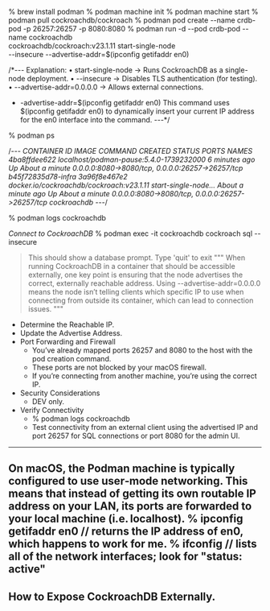 % brew install podman
% podman machine init
% podman machine start
% podman pull cockroachdb/cockroach
% podman pod create --name crdb-pod -p 26257:26257 -p 8080:8080
% podman run -d --pod crdb-pod --name cockroachdb \
  cockroachdb/cockroach:v23.1.11 start-single-node \
  --insecure --advertise-addr=$(ipconfig getifaddr en0)

 /*---
    Explanation:
  	•	start-single-node → Runs CockroachDB as a single-node deployment.
  	•	--insecure → Disables TLS authentication (for testing).
  	•	--advertise-addr=0.0.0.0 → Allows external connections.

   - -advertise-addr=$(ipconfig getifaddr en0)
   This command uses $(ipconfig getifaddr en0) to dynamically insert your current IP address for the en0 interface into the command.
---*/

 % podman ps

/*---
 CONTAINER ID  IMAGE                                     COMMAND               CREATED             STATUS             PORTS                                             NAMES
 4ba8ffdee622  localhost/podman-pause:5.4.0-1739232000                         6 minutes ago       Up About a minute  0.0.0.0:8080->8080/tcp, 0.0.0.0:26257->26257/tcp  b45f72835d78-infra
 3a96f8e467e2  docker.io/cockroachdb/cockroach:v23.1.11  start-single-node...  About a minute ago  Up About a minute  0.0.0.0:8080->8080/tcp, 0.0.0.0:26257->26257/tcp  cockroachdb
---*/

% podman logs cockroachdb

*Connect to CockroachDB*
% podman exec -it cockroachdb cockroach sql --insecure
  > This should show a database prompt. Type 'quit' to exit
"""
When running CockroachDB in a container that should be accessible externally, one key point is ensuring that the node advertises the correct, externally reachable address. Using --advertise-addr=0.0.0.0 means the node isn’t telling clients which specific IP to use when connecting from outside its container, which can lead to connection issues.
"""
- Determine the Reachable IP.
- Update the Advertise Address.
- Port Forwarding and Firewall
  - You’ve already mapped ports 26257 and 8080 to the host with the pod creation command.
  - These ports are not blocked by your macOS firewall.
  - If you’re connecting from another machine, you’re using the correct IP.
- Security Considerations
  - DEV only.
- Verify Connectivity
  - % podman logs cockroachdb
  - Test connectivity from an external client using the advertised IP and port 26257 for SQL connections or port 8080 for the admin UI.
---
On macOS, the Podman machine is typically configured to use user‐mode networking. This means that instead of getting its own routable IP address on your LAN, its ports are forwarded to your local machine (i.e. localhost).
% ipconfig getifaddr en0 // returns the IP address of en0, which happens to work for me.
% ifconfig  // lists all of the network interfaces; look for "status: active"
---
How to Expose CockroachDB Externally.
----

